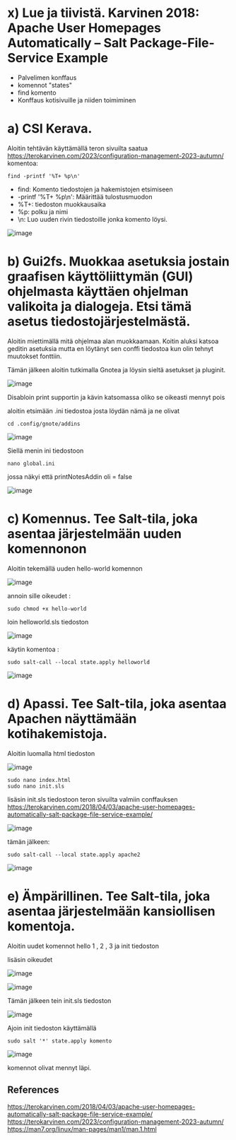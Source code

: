 # x) Lue ja tiivistä. Karvinen 2018: Apache User Homepages Automatically – Salt Package-File-Service Example

- Palvelimen konffaus
- komennot "states"
- find komento
- Konffaus kotisivuille ja niiden toimiminen


# a) CSI Kerava.

Aloitin tehtävän käyttämällä teron sivuilta saatua https://terokarvinen.com/2023/configuration-management-2023-autumn/ komentoa: 

    find -printf '%T+ %p\n'

- find: Komento tiedostojen ja hakemistojen etsimiseen
- -printf '%T+ %p\n': Määrittää tulostusmuodon
- %T+: tiedoston muokkausaika
- %p: polku ja nimi
- \n: Luo uuden rivin tiedostoille jonka komento löysi.

![image](https://github.com/SakuKarp/Palvelinten.Hallinta/assets/148875105/491ce91b-576a-4094-87de-133c19f4cc79)


# b) Gui2fs. Muokkaa asetuksia jostain graafisen käyttöliittymän (GUI) ohjelmasta käyttäen ohjelman valikoita ja dialogeja. Etsi tämä asetus tiedostojärjestelmästä.

Aloitin miettimällä mitä ohjelmaa alan muokkaamaan. Koitin aluksi katsoa geditin asetuksia mutta en löytänyt sen conffi tiedostoa kun olin tehnyt muutokset fonttiin.

 Tämän jälkeen aloitin tutkimalla Gnotea ja löysin sieltä asetukset ja pluginit.

 ![image](https://github.com/SakuKarp/Palvelinten.Hallinta/assets/148875105/3b4f62e2-5e06-41bb-9f71-ee0340df5d8e)

 Disabloin print supportin ja kävin katsomassa oliko se oikeasti mennyt pois 


aloitin etsimään .ini tiedostoa josta löydän nämä ja ne olivat 

    cd .config/gnote/addins

![image](https://github.com/SakuKarp/Palvelinten.Hallinta/assets/148875105/a714d950-41ff-49ee-b47e-549ea2093b05)


Siellä menin ini tiedostoon 

    nano global.ini

jossa näkyi että printNotesAddin oli = false

![image](https://github.com/SakuKarp/Palvelinten.Hallinta/assets/148875105/8abdc9a2-3d37-4e67-8b50-21c5e90b5131)



# c) Komennus. Tee Salt-tila, joka asentaa järjestelmään uuden komennonon


Aloitin tekemällä uuden hello-world komennon

![image](https://github.com/SakuKarp/Palvelinten.Hallinta/assets/148875105/088f39c2-a226-4f1d-bafc-61dfeb255d2a)


annoin sille oikeudet :

    sudo chmod +x hello-world

loin helloworld.sls tiedoston

![image](https://github.com/SakuKarp/Palvelinten.Hallinta/assets/148875105/f0692877-c431-4504-aaee-53fcfa7be2f6)

käytin komentoa : 

    sudo salt-call --local state.apply helloworld


![image](https://github.com/SakuKarp/Palvelinten.Hallinta/assets/148875105/12deeee8-10bc-4080-90d0-02a8863ce304)


# d) Apassi. Tee Salt-tila, joka asentaa Apachen näyttämään kotihakemistoja.

Aloitin luomalla html tiedoston

![image](https://github.com/SakuKarp/Palvelinten.Hallinta/assets/148875105/bfbbbd3c-a856-4735-a68f-811531239f29)

    sudo nano index.html
    sudo nano init.sls

lisäsin init.sls tiedostoon teron sivuilta valmiin conffauksen https://terokarvinen.com/2018/04/03/apache-user-homepages-automatically-salt-package-file-service-example/

![image](https://github.com/SakuKarp/Palvelinten.Hallinta/assets/148875105/c09293d9-25e4-4b09-82f8-52b7d5f789ea)

tämän jälkeen:

    sudo salt-call --local state.apply apache2

![image](https://github.com/SakuKarp/Palvelinten.Hallinta/assets/148875105/02c84cf7-eb00-4cf8-86cc-d5e45b3174b3)


# e) Ämpärillinen. Tee Salt-tila, joka asentaa järjestelmään kansiollisen komentoja.



Aloitin uudet komennot hello 1 , 2 , 3 ja init tiedoston 

lisäsin oikeudet

![image](https://github.com/SakuKarp/Palvelinten.Hallinta/assets/148875105/4d4d0694-3ef6-47c5-bc19-c9c53533b016)


![image](https://github.com/SakuKarp/Palvelinten.Hallinta/assets/148875105/ee3e17b2-bf4c-4fae-856d-3c27504e3a0f)

Tämän jälkeen tein init.sls tiedoston

![image](https://github.com/SakuKarp/Palvelinten.Hallinta/assets/148875105/41a89bbc-e15d-418e-8f7a-7db1bcc8b731)

Ajoin init tiedoston käyttämällä

    sudo salt '*' state.apply komento

   

![image](https://github.com/SakuKarp/Palvelinten.Hallinta/assets/148875105/e58a5a54-e910-4483-8c7c-0ec884dcae39)

komennot olivat mennyt läpi.



## References
https://terokarvinen.com/2018/04/03/apache-user-homepages-automatically-salt-package-file-service-example/
https://terokarvinen.com/2023/configuration-management-2023-autumn/
https://man7.org/linux/man-pages/man1/man.1.html
